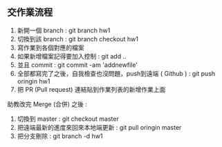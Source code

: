 ## 交作業流程

1. 新開一個 branch : git branch hw1
2. 切換到該 branch : git branch checkout hw1
3. 寫作業到各個對應的檔案
4. 如果新增檔案記得要加入控制 : git add ..
5. 並且 commit : git commit -am 'addnewfile'
6. 全部都寫完了之後，自我檢查也沒問題，push到遠端 ( Github ) : git push oringin hw1
7. 把 PR (Pull request) 連結貼到作業列表的新增作業上面

助教改完 Merge (合併) 之後 :

1. 切換到 master : git checkout master
2. 把遠端最新的進度來回來本地端更新 : git  pull oringin master
3. 把分支刪除 : git branch -d hw1

